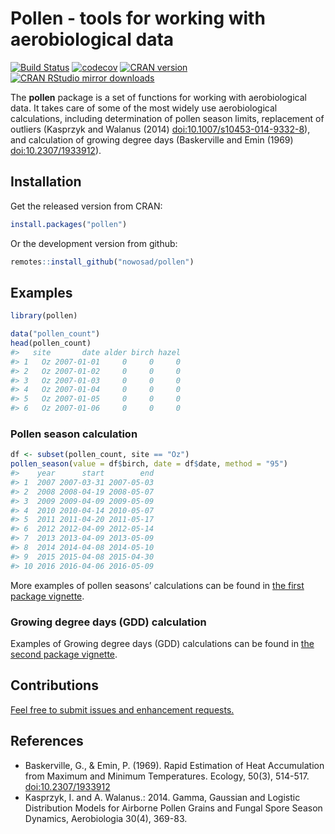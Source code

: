 
<!-- README.md is generated from README.Rmd. Please edit that file -->

# Pollen - tools for working with aerobiological data

[![Build
Status](https://travis-ci.org/Nowosad/pollen.png?branch=master)](https://travis-ci.org/Nowosad/pollen)
[![codecov](https://codecov.io/gh/Nowosad/pollen/branch/master/graph/badge.svg)](https://codecov.io/gh/Nowosad/pollen)
[![CRAN
version](http://www.r-pkg.org/badges/version/pollen)](https://cran.r-project.org/package=pollen)
[![CRAN RStudio mirror
downloads](http://cranlogs.r-pkg.org/badges/pollen)](https://cran.r-project.org/package=pollen)

The **pollen** package is a set of functions for working with
aerobiological data. It takes care of some of the most widely use
aerobiological calculations, including determination of pollen season
limits, replacement of outliers (Kasprzyk and Walanus (2014)
<doi:10.1007/s10453-014-9332-8>), and calculation of growing degree days
(Baskerville and Emin (1969) <doi:10.2307/1933912>).

## Installation

Get the released version from CRAN:

``` r
install.packages("pollen")
```

Or the development version from github:

``` r
remotes::install_github("nowosad/pollen")
```

## Examples

``` r
library(pollen)
```

``` r
data("pollen_count")
head(pollen_count)
#>   site       date alder birch hazel
#> 1   Oz 2007-01-01     0     0     0
#> 2   Oz 2007-01-02     0     0     0
#> 3   Oz 2007-01-03     0     0     0
#> 4   Oz 2007-01-04     0     0     0
#> 5   Oz 2007-01-05     0     0     0
#> 6   Oz 2007-01-06     0     0     0
```

### Pollen season calculation

``` r
df <- subset(pollen_count, site == "Oz")
pollen_season(value = df$birch, date = df$date, method = "95")
#>    year      start        end
#> 1  2007 2007-03-31 2007-05-03
#> 2  2008 2008-04-19 2008-05-07
#> 3  2009 2009-04-09 2009-05-09
#> 4  2010 2010-04-14 2010-05-07
#> 5  2011 2011-04-20 2011-05-17
#> 6  2012 2012-04-09 2012-05-14
#> 7  2013 2013-04-09 2013-05-09
#> 8  2014 2014-04-08 2014-05-10
#> 9  2015 2015-04-08 2015-04-30
#> 10 2016 2016-04-06 2016-05-09
```

More examples of pollen seasons’ calculations can be found in [the first
package vignette](https://nowosad.github.io/pollen/articles/intro.html).

### Growing degree days (GDD) calculation

Examples of Growing degree days (GDD) calculations can be found in [the
second package
vignette](https://nowosad.github.io/pollen/articles/gdd.html).

## Contributions

[Feel free to submit issues and enhancement
requests.](https://github.com/Nowosad/pollen/issues)

## References

  - Baskerville, G., & Emin, P. (1969). Rapid Estimation of Heat
    Accumulation from Maximum and Minimum Temperatures. Ecology, 50(3),
    514-517. <doi:10.2307/1933912>
  - Kasprzyk, I. and A. Walanus.: 2014. Gamma, Gaussian and Logistic
    Distribution Models for Airborne Pollen Grains and Fungal Spore
    Season Dynamics, Aerobiologia 30(4), 369-83.
